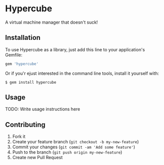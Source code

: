 Hypercube
=========

A virtual machine manager that doesn't suck!

Installation
------------

To use Hypercube as a library,
just add this line to your application's Gemfile:

```ruby
gem 'hypercube'
```

Or if you'r ejust interested in the command line tools,
install it yourself with:

```shell
$ gem install hypercube
```

Usage
-----

TODO: Write usage instructions here

## Contributing

1. Fork it
2. Create your feature branch (`git checkout -b my-new-feature`)
3. Commit your changes (`git commit -am 'Add some feature'`)
4. Push to the branch (`git push origin my-new-feature`)
5. Create new Pull Request
